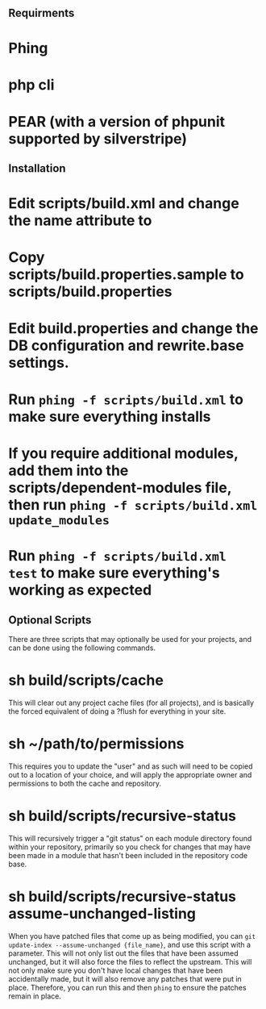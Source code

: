 
Requirments
----------------------

# Phing
# php cli
# PEAR (with a version of phpunit supported by silverstripe)

Installation
----------------------

# Edit scripts/build.xml and change the <project> name attribute to <projectname>
# Copy scripts/build.properties.sample to scripts/build.properties
# Edit build.properties and change the DB configuration and rewrite.base settings.
# Run `phing -f scripts/build.xml` to make sure everything installs
# If you require additional modules, add them into the scripts/dependent-modules file, then run `phing -f scripts/build.xml update_modules`
# Run `phing -f scripts/build.xml test` to make sure everything's working as expected

Optional Scripts
----------------------

There are three scripts that may optionally be used for your projects, and can be done using the following commands.

# sh build/scripts/cache

This will clear out any project cache files (for all projects), and is basically the forced equivalent of doing a ?flush for everything in your site.

# sh ~/path/to/permissions

This requires you to update the "user" and as such will need to be copied out to a location of your choice, and will apply the appropriate owner and permissions to both the cache and repository.

# sh build/scripts/recursive-status

This will recursively trigger a "git status" on each module directory found within your repository, primarily so you check for changes that may have been made in a module that hasn't been included in the repository code base.

# sh build/scripts/recursive-status assume-unchanged-listing

When you have patched files that come up as being modified, you can `git update-index --assume-unchanged {file_name}`, and use this script with a parameter. This will not only list out the files that have been assumed unchanged, but it will also force the files to reflect the upstream. This will not only make sure you don't have local changes that have been accidentally made, but it will also remove any patches that were put in place. Therefore, you can run this and then `phing` to ensure the patches remain in place.
